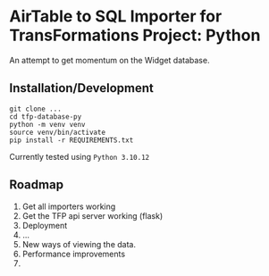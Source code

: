 # AirTable to SQL Importer for TransFormations Project: Python

An attempt to get momentum on the Widget database.

## Installation/Development

```
git clone ...
cd tfp-database-py
python -m venv venv
source venv/bin/activate
pip install -r REQUIREMENTS.txt
```

Currently tested using `Python 3.10.12`

## Roadmap

1. Get all importers working
2. Get the TFP api server working (flask)
3. Deployment
4. ...
5. New ways of viewing the data.
6. Performance improvements
7.
